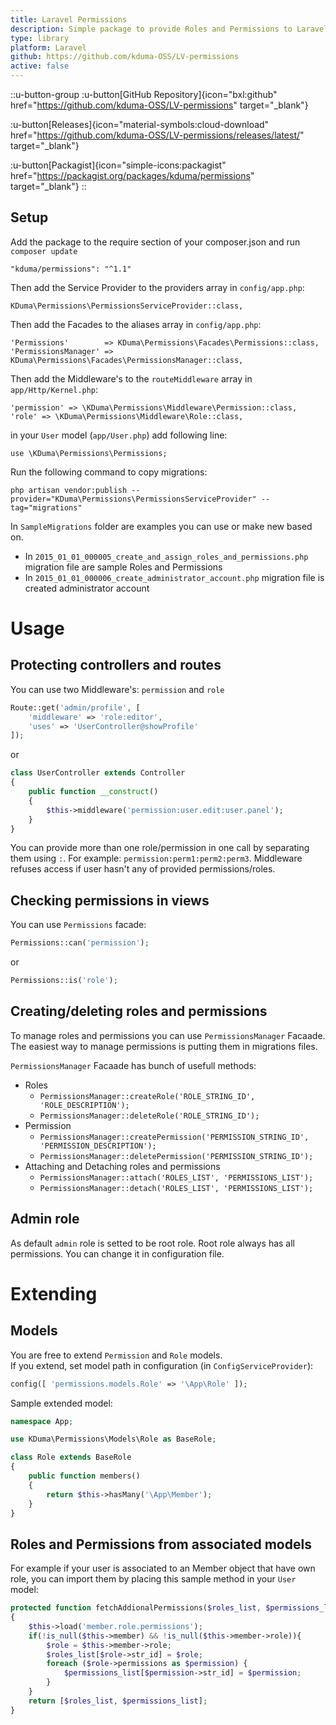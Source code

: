 ```yaml
---
title: Laravel Permissions
description: Simple package to provide Roles and Permissions to Laravel 5.1
type: library
platform: Laravel
github: https://github.com/kduma-OSS/LV-permissions
active: false
---
```


::u-button-group
:u-button[GitHub Repository]{icon="bxl:github" href="https://github.com/kduma-OSS/LV-permissions" target="_blank"}

:u-button[Releases]{icon="material-symbols:cloud-download" href="https://github.com/kduma-OSS/LV-permissions/releases/latest/" target="_blank"}

:u-button[Packagist]{icon="simple-icons:packagist" href="https://packagist.org/packages/kduma/permissions" target="_blank"}
::

## Setup
Add the package to the require section of your composer.json and run `composer update`

    "kduma/permissions": "^1.1"

Then add the Service Provider to the providers array in `config/app.php`:

    KDuma\Permissions\PermissionsServiceProvider::class,

Then add the Facades to the aliases array in `config/app.php`:

    'Permissions'        => KDuma\Permissions\Facades\Permissions::class,
    'PermissionsManager' => KDuma\Permissions\Facades\PermissionsManager::class,

Then add the Middleware's to the `routeMiddleware` array in `app/Http/Kernel.php`:

    'permission' => \KDuma\Permissions\Middleware\Permission::class,
    'role' => \KDuma\Permissions\Middleware\Role::class,

in your `User` model (`app/User.php`) add following line:

    use \KDuma\Permissions\Permissions;


Run the following command to copy migrations:

    php artisan vendor:publish --provider="KDuma\Permissions\PermissionsServiceProvider" --tag="migrations"

In `SampleMigrations` folder are examples you can use or make new based on.

- In `2015_01_01_000005_create_and_assign_roles_and_permissions.php` migration file are sample Roles and Permissions
- In `2015_01_01_000006_create_administrator_account.php` migration file is created administrator account

# Usage
## Protecting controllers and routes
You can use two Middleware's: `permission` and `role`

```php
Route::get('admin/profile', [
    'middleware' => 'role:editor',
    'uses' => 'UserController@showProfile'
]);
```
or

```php
class UserController extends Controller
{
    public function __construct()
    {
        $this->middleware('permission:user.edit:user.panel');
    }
}
```

You can provide more than one role/permission in one call by separating them using `:`. For example: `permission:perm1:perm2:perm3`. Middleware refuses access if user hasn't any of provided permissions/roles.

## Checking permissions in views
You can use `Permissions` facade:
```PHP
Permissions::can('permission');
```
or
```PHP
Permissions::is('role');
```

## Creating/deleting roles and permissions
To manage roles and permissions you can use `PermissionsManager` Facaade.  
The easiest way to manage permissions is putting them in migrations files.

`PermissionsManager` Facaade has bunch of usefull methods:

- Roles
    - `PermissionsManager::createRole('ROLE_STRING_ID', 'ROLE_DESCRIPTION');`
    - `PermissionsManager::deleteRole('ROLE_STRING_ID');`
- Permission
    - `PermissionsManager::createPermission('PERMISSION_STRING_ID', 'PERMISSION_DESCRIPTION');`
    - `PermissionsManager::deletePermission('PERMISSION_STRING_ID');`
- Attaching and Detaching roles and permissions
    - `PermissionsManager::attach('ROLES_LIST', 'PERMISSIONS_LIST');`
    - `PermissionsManager::detach('ROLES_LIST', 'PERMISSIONS_LIST');`


## Admin role
As default `admin` role is setted to be root role. Root role always has all permissions. You can change it in configuration file.






# Extending

## Models

You are free to extend `Permission` and `Role` models.  
If you extend, set model path in configuration (in `ConfigServiceProvider`):

```PHP
config([ 'permissions.models.Role' => '\App\Role' ]);
```

Sample extended model:

```PHP
namespace App;

use KDuma\Permissions\Models\Role as BaseRole;

class Role extends BaseRole
{
    public function members()
    {
        return $this->hasMany('\App\Member');
    }
}
```


## Roles and Permissions from associated models

For example if your user is associated to an Member object that have own role,
you can import them by placing this sample method in your `User` model:

```PHP
protected function fetchAddionalPermissions($roles_list, $permissions_list)
{
    $this->load('member.role.permissions');
    if(!is_null($this->member) && !is_null($this->member->role)){
        $role = $this->member->role;
        $roles_list[$role->str_id] = $role;
        foreach ($role->permissions as $permission) {
            $permissions_list[$permission->str_id] = $permission;
        }
    }
    return [$roles_list, $permissions_list];
}
```
